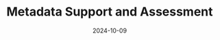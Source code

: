 ---
title: Metadata Support and Assessment
date: 2024-10-09
type: landing

sections:
  - block: markdown
    content:
        title: Metadata Support and Assessment
        text: | 
            Metadata is essentially _data about data_, providing descriptive information that helps in organizing, finding, and understanding resources. Therefore, metadata support (creating, managing and maintaining metadata) and metadata assessment (evaluating the quality and effectiveness of metadata, and its adherence to standards) are crucial for managing and utilizing digital resources such as research data effectively. Most important is that data is FAIR, which means that the data – and its metadata – meet the [FAIR principles](https://www.go-fair.org/fair-principles/), so that data is Findable, Accessible, Interoperable and Reusable.[^1] Persistent identifiers (PIDs) play a crucial role in making data FAIR.

  - block: markdown
    content:
        title: Tools for Quality Assessment of Metadata
        text: |
            The following tools can help you with assessing metadata, for example if it is in compliance with the FAIR principles or other metadata standards. Furthermore, published overviews and comparisons of the tools for FAIR data assessment give more detailed insights into the workings of the tools and can help you selecting the right one for your purpose.
            
            ## Tools
            
            ### [FAIR-Checker](https://fair-checker.france-bioinformatique.fr)
            The [FAIR-Checker](https://fair-checker.france-bioinformatique.fr) makes use of semantic web technologies to check if metadata is compliant with the FAIR principles. It was developed by the [French Institute for Bioinformatics](https://www.france-bioinformatique.fr/en/home/).
            
            ### [F-UJI FAIR Assessment](https://www.f-uji.net/?action=test)
            [F-UJI FAIR Assessment](https://www.f-uji.net/?action=test) assesses the FAIRness of research data objects (datasets) based on metrics developed by the [FAIRsFAIR project](https://www.fairsfair.eu). It only requires a PID or URL of the dataset which is to be assessed.
            
            ### [ARDC FAIR Data Self Assessment Tool](https://ardc.edu.au/resource/fair-data-self-assessment-tool/)
            The [ARDC FAIR Data Self Assessment Tool](https://ardc.edu.au/resource/fair-data-self-assessment-tool/) assesses how FAIR your research dataset is and gives practical tips on how to enhance its FAIRness. It is developed by the [Australian Research Data Commons (ARDC)](https://ardc.edu.au/).
            
            ### [FAIR Enough](https://fair-enough.semanticscience.org)
            [FAIR Enough](https://fair-enough.semanticscience.org) checks if and how much online resources follow the FAIR principles. It is developed by the [Institute of Data Science](https://www.maastrichtuniversity.nl/research/institute-data-science) at Maastricht University.
            
            ### [FAIR Evaluation Services](https://fairsharing.github.io/FAIR-Evaluator-FrontEnd)
            The [FAIR Evaluation Services](https://fairsharing.github.io/FAIR-Evaluator-FrontEnd) collect resources and guidelines to assess the FAIRness of digital resources. It focuses on maturity indicator tests. It is maintained by the [FAIRmetrics](https://github.com/FAIRMetrics) and the [FAIRsharing](https://sansonegroup.eng.ox.ac.uk/) groups.
            
            ### [AtMoDat Data Checker](https://www.atmodat.de/adc)
            The [AtMoDat Data Checker](https://www.atmodat.de/adc) is a Python-based library that contains checks to ensure compliance with the [AtMoDat Standard](https://www.atmodat.de/atmodat-standard). It is based on the [IOOS compliance checker](https://github.com/ioos/compliance-checker).
            
            ## Overviews and Comparisons of Tools for FAIR Data Assessment
            
            The Hyve, a support portal for the life sciences, published an [overview and evaluation of the aforementioned four FAIR data assessment tools](https://www.thehyve.nl/articles/evaluation-fair-data-assessment-tools) (2023).
            
            The EOSC FAIR-IMPACT project has also reviewed three of these tools, but [with a focus on the application and potential repurposing to assess compliance with the FAIR for Research Software (FAIR4RS) principles](https://fair-impact.eu/news/comparison-tools-automated-fair-software-assessment).

  - block: markdown
    content:
        title: Metadata Working Groups within NFDI
        text: |
            Of the sections of the NFDI, which work on cross-sectional topics across the consortia, the one most relevant in terms of PIDs is the section [_(Meta)data, Termino­­lo­gies, Provenance_](https://www.nfdi.de/section-meta/?lang=en). The section includes all consortia and communities and strives for connecting and harmonizing the developments in consortia that work with similar data structures, standards and tools in the topics of the section. Its goals are concepts and recommendations for the harmonization of (meta)data and the evaluation of existing approaches and best practices for the NFDI and beyond, among others. These goals are pursued in the section's different working groups.
            
            [^1]: Also see the original article [_The FAIR Guiding Principles for scientific data management and stewardship_](https://doi.org/10.1038/sdata.2016.18), and the official [interpretation of the FAIR principles](https://www.gofair.foundation/interpretation) as references for guiding FAIR implementation.
---